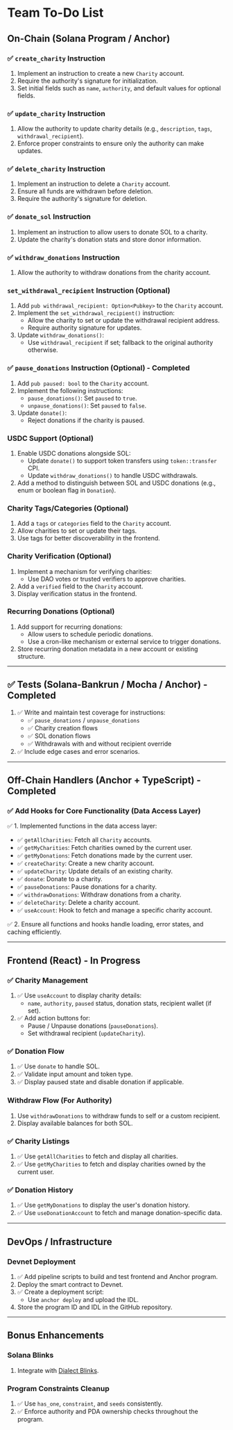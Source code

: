 # Team To-Do List

## On-Chain (Solana Program / Anchor)

### ✅ `create_charity` Instruction

1. Implement an instruction to create a new `Charity` account.
2. Require the authority's signature for initialization.
3. Set initial fields such as `name`, `authority`, and default values for optional fields.

### ✅ `update_charity` Instruction

1. Allow the authority to update charity details (e.g., `description`, `tags`, `withdrawal_recipient`).
2. Enforce proper constraints to ensure only the authority can make updates.

### ✅ `delete_charity` Instruction

1. Implement an instruction to delete a `Charity` account.
2. Ensure all funds are withdrawn before deletion.
3. Require the authority's signature for deletion.

### ✅ `donate_sol` Instruction

1. Implement an instruction to allow users to donate SOL to a charity.
2. Update the charity's donation stats and store donor information.

### ✅ `withdraw_donations` Instruction

1. Allow the authority to withdraw donations from the charity account.

### `set_withdrawal_recipient` Instruction (Optional)

1. Add `pub withdrawal_recipient: Option<Pubkey>` to the `Charity` account.
2. Implement the `set_withdrawal_recipient()` instruction:
   - Allow the charity to set or update the withdrawal recipient address.
   - Require authority signature for updates.
3. Update `withdraw_donations()`:
   - Use `withdrawal_recipient` if set; fallback to the original authority otherwise.

### ✅ `pause_donations` Instruction (Optional) - Completed

1. Add `pub paused: bool` to the `Charity` account.
2. Implement the following instructions:
   - `pause_donations()`: Set `paused` to `true`.
   - `unpause_donations()`: Set `paused` to `false`.
3. Update `donate()`:
   - Reject donations if the charity is paused.

### USDC Support (Optional)

1. Enable USDC donations alongside SOL:
   - Update `donate()` to support token transfers using `token::transfer` CPI.
   - Update `withdraw_donations()` to handle USDC withdrawals.
2. Add a method to distinguish between SOL and USDC donations (e.g., enum or boolean flag in `Donation`).

### Charity Tags/Categories (Optional)

1. Add a `tags` or `categories` field to the `Charity` account.
2. Allow charities to set or update their tags.
3. Use tags for better discoverability in the frontend.

### Charity Verification (Optional)

1. Implement a mechanism for verifying charities:
   - Use DAO votes or trusted verifiers to approve charities.
2. Add a `verified` field to the `Charity` account.
3. Display verification status in the frontend.

### Recurring Donations (Optional)

1. Add support for recurring donations:
   - Allow users to schedule periodic donations.
   - Use a cron-like mechanism or external service to trigger donations.
2. Store recurring donation metadata in a new account or existing structure.

---

## ✅ Tests (Solana-Bankrun / Mocha / Anchor) - Completed

1. ✅ Write and maintain test coverage for instructions:
   - ✅ `pause_donations` / `unpause_donations`
   - ✅ Charity creation flows
   - ✅ SOL donation flows
   - ✅ Withdrawals with and without recipient override
2. ✅ Include edge cases and error scenarios.

---

## Off-Chain Handlers (Anchor + TypeScript) - Completed

### ✅ Add Hooks for Core Functionality (Data Access Layer)

✅ 1. Implemented functions in the data access layer:

- ✅ `getAllCharities`: Fetch all `Charity` accounts.
- ✅ `getMyCharities`: Fetch charities owned by the current user.
- ✅ `getMyDonations`: Fetch donations made by the current user.
- ✅ `createCharity`: Create a new charity account.
- ✅ `updateCharity`: Update details of an existing charity.
- ✅ `donate`: Donate to a charity.
- ✅ `pauseDonations`: Pause donations for a charity.
- ✅ `withdrawDonations`: Withdraw donations from a charity.
- ✅ `deleteCharity`: Delete a charity account.
- ✅ `useAccount`: Hook to fetch and manage a specific charity account.

✅ 2. Ensure all functions and hooks handle loading, error states, and caching efficiently.

---

## Frontend (React) - In Progress

### ✅ Charity Management

1. ✅ Use `useAccount` to display charity details:
   - `name`, `authority`, `paused` status, donation stats, recipient wallet (if set).
2. ✅ Add action buttons for:
   - Pause / Unpause donations (`pauseDonations`).
   - Set withdrawal recipient (`updateCharity`).

### ✅ Donation Flow

1. ✅ Use `donate` to handle SOL.
2. ✅ Validate input amount and token type.
3. ✅ Display paused state and disable donation if applicable.

### Withdraw Flow (For Authority)

1. Use `withdrawDonations` to withdraw funds to self or a custom recipient.
2. Display available balances for both SOL.

### ✅ Charity Listings

1. ✅ Use `getAllCharities` to fetch and display all charities.
2. ✅ Use `getMyCharities` to fetch and display charities owned by the current user.

### ✅ Donation History

1. ✅ Use `getMyDonations` to display the user's donation history.
2. ✅ Use `useDonationAccount` to fetch and manage donation-specific data.

---

## DevOps / Infrastructure

### Devnet Deployment

1. ✅ Add pipeline scripts to build and test frontend and Anchor program.
2. Deploy the smart contract to Devnet.
3. ✅ Create a deployment script:
   - Use `anchor deploy` and upload the IDL.
4. Store the program ID and IDL in the GitHub repository.

---

## Bonus Enhancements

### Solana Blinks

1. Integrate with [Dialect Blinks](https://docs.dialect.to).

### Program Constraints Cleanup

1. ✅ Use `has_one`, `constraint`, and `seeds` consistently.
2. ✅ Enforce authority and PDA ownership checks throughout the program.
